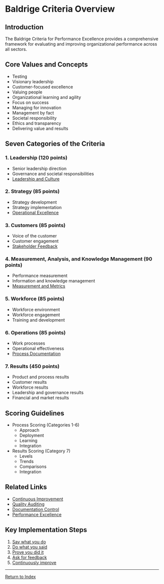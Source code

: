 # Baldrige Criteria Overview

## Introduction
The Baldrige Criteria for Performance Excellence provides a comprehensive framework for evaluating and improving organizational performance across all sectors.

## Core Values and Concepts
- Testing
- Visionary leadership
- Customer-focused excellence
- Valuing people
- Organizational learning and agility
- Focus on success
- Managing for innovation
- Management by fact
- Societal responsibility
- Ethics and transparency
- Delivering value and results

## Seven Categories of the Criteria

### 1. Leadership (120 points)
- Senior leadership direction
- Governance and societal responsibilities
- [Leadership and Culture](leadership-culture.md)

### 2. Strategy (85 points)
- Strategy development
- Strategy implementation
- [Operational Excellence](operational-excellence.md)

### 3. Customers (85 points)
- Voice of the customer
- Customer engagement
- [Stakeholder Feedback](stakeholder-feedback.md)

### 4. Measurement, Analysis, and Knowledge Management (90 points)
- Performance measurement
- Information and knowledge management
- [Measurement and Metrics](measurement-metrics.md)

### 5. Workforce (85 points)
- Workforce environment
- Workforce engagement
- Training and development

### 6. Operations (85 points)
- Work processes
- Operational effectiveness
- [Process Documentation](process-documentation.md)

### 7. Results (450 points)
- Product and process results
- Customer results
- Workforce results
- Leadership and governance results
- Financial and market results

## Scoring Guidelines
- Process Scoring (Categories 1-6)
  - Approach
  - Deployment
  - Learning
  - Integration
- Results Scoring (Category 7)
  - Levels
  - Trends
  - Comparisons
  - Integration

## Related Links
- [Continuous Improvement](continuous-improvement.md)
- [Quality Auditing](quality-auditing.md)
- [Documentation Control](documentation-control.md)
- [Performance Excellence](performance-excellence.md)

## Key Implementation Steps
1. [Say what you do](process-documentation.md)
2. [Do what you said](work-instructions.md)
3. [Prove you did it](measurement-metrics.md)
4. [Ask for feedback](stakeholder-feedback.md)
5. [Continuously improve](continuous-improvement.md)

---
[Return to Index](SUMMARY.md)
